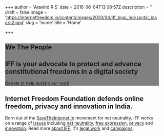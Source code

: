 +++
author = 'Aravind R S'
date = 2016-06-04T13:08:57Z
description = ''
draft = false
image = 'https://internetfreedom.in/content/images/2020/04/iff_logo_horizontal_black-2.png'
slug = 'home'
title = 'Home'

+++


<section class="hero" style="background: #808080 no-repeat 100% 50% fixed">
  <h1>We The People </h1> 
  <h2>IFF is your advocate to protect and advance constitutional freedoms in a digital society</h2>
    <!--
  <form method="post" action="https://mailer.internetfreedom.in/form/submit?formId=2" accept-charset="utf-8" enctype="multipart/form-data">
    <div class="fieldset">
      <input type="email" name="mauticform[email]" placeholder="Your email address">
      <input name="mauticform[what_is_the_fifth_letter]" type="text" placeholder="Your email address">
      <input type="submit" name="mauticform[submit]" value="Subscribe">
    </div>
    <input type="hidden" name="mauticform[formId]" value="2">
    <input type="hidden" name="mauticform[return]" value="">
    <input type="hidden" name="mauticform[formName]" value="newslettersignup">
  </form>
 -->
    <a href="https://internetfreedom.in/donate/" class="button">Donate to help sustain our work</a>
</section>

<section class="intro">
  <h1>Internet Freedom Foundation defends online freedom, privacy and
    innovation in India.</h1>

  <p>Born out of the <a href="https://internetfreedom.in/campaigns-savetheinternet">SaveTheInternet.in</a> movement for net
    neutrality, IFF works on a range of <a href="https://internetfreedom.in/issues">issues</a> including
    <a href="https://internetfreedom.in/issues-neutrality">net neutrality</a>, <a href="https://internetfreedom.in/issues-censorship">free expression</a>,
    <a href="issues-privacy">privacy</a> and <a href="https://internetfreedom.in/issues-innovation">innovation</a>. Read more <a href="https://internetfreedom.in/about/">about IFF</a>, it's <a href="https://internetfreedom.in/legal/">legal work</a> and
            <a href="https://internetfreedom.in/campaigns/">campaigns</a>.</p>
</section>

